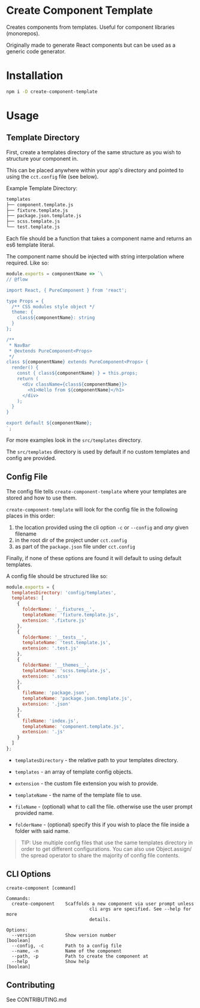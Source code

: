 # Create Component Template

Creates components from templates. Useful for component libraries (monorepos).

Originally made to generate React components but can be used as a generic code generator.


# Installation

```sh
npm i -D create-component-template
```

# Usage

## Template Directory

First, create a templates directory of the same structure as you wish to structure your component in.

This can be placed anywhere within your app's directory and pointed to using the `cct.config` file (see below).

Example Template Directory:

```sh
templates
├── component.template.js
├── fixture.template.js
├── package.json.template.js
├── scss.template.js
└── test.template.js
```

Each file should be a function that takes a component name and returns an es6 template literal.

The component name should be injected with string interpolation where required. Like so:

```js
module.exports = componentName => `\
// @flow

import React, { PureComponent } from 'react';

type Props = {
  /** CSS modules style object */
  theme: {
    class${componentName}: string
  }
};

/**
 * NavBar
 * @extends PureComponent<Props>
 */
class ${componentName} extends PureComponent<Props> {
  render() {
    const { class${componentName} } = this.props;
    return (
      <div className={class${componentName}}>
        <h1>Hello from ${componentName}</h1>
      </div>
    );
  }
}

export default ${componentName};
`;
```

For more examples look in the `src/templates` directory.

The `src/templates` directory is used by default if no custom templates and config are provided.

## Config File

The config file tells `create-component-template` where your templates are stored and how to use them.

`create-component-template` will look for the config file in the following places in this order:

1. the location provided using the cli option `-c` or `--config` and *any* given filename
2. in the root dir of the project under `cct.config`
3. as part of the `package.json` file under `cct.config`

Finally, if none of these options are found it will default to using default templates.

A config file should be structured like so:

```js
module.exports = {
  templatesDirectory: 'config/templates',
  templates: [
    {
      folderName: '__fixtures__',
      templateName: 'fixture.template.js',
      extension: '.fixture.js'
    },
    {
      folderName: '__tests__',
      templateName: 'test.template.js',
      extension: '.test.js'
    },
    {
      folderName: '__themes__',
      templateName: 'scss.template.js',
      extension: '.scss'
    },
    {
      fileName: 'package.json',
      templateName: 'package.json.template.js',
      extension: '.json'
    },
    {
      fileName: 'index.js',
      templateName: 'component.template.js',
      extension: '.js'
    }
  ]
};
```

- `templatesDirectory` - the relative path to your templates directory.
- `templates` - an array of template config objects.

- `extension` - the custom file extension you wish to provide.
- `templateName` - the name of the template file to use.
- `fileName` - (optional) what to call the file. otherwise use the user prompt provided name.
- `folderName` - (optional) specify this if you wish to place the file inside a folder with said name.

> TIP: Use multiple config files that use the same templates directory in order to get different configurations. You can also use Object.assign/ the spread operator to share the majority of config file contents.

## CLI Options

```
create-component [command]

Commands:
  create-component    Scaffolds a new component via user prompt unless
                               cli args are specified. See --help for more
                               details.

Options:
  --version           Show version number                              [boolean]
  --config, -c        Path to a config file
  --name, -n          Name of the component
  --path, -p          Path to create the component at
  --help              Show help                                        [boolean]

```

## Contributing

See CONTRIBUTING.md
